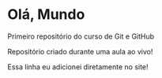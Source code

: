 # Olá, Mundo
 Primeiro repositório do curso de Git e GitHub

 Repositório criado durante uma aula ao vivo!

 Essa linha eu adicionei diretamente no site!
